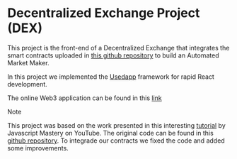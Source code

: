 # Decentralized Exchange Project (DEX)

This project is the front-end of a Decentralized Exchange that integrates the smart contracts uploaded in [this github repository](https://github.com/DappDojo/Automated-Market-Maker) to build an Automated Market Maker. 

In this project we implemented the [Usedapp](https://usedapp.io/) framework for rapid React development.

The online Web3 application can be found in this [link](https://dappdojo-dex.netlify.app/)

> [!NOTE]
> This project was based on the work presented in this interesting [tutorial](https://www.youtube.com/watch?v=Y89q6T1r1Yg) by Javascript Mastery on YouTube. The original code can be found in this [github repository](https://github.com/adrianhajdin/project_web3_uniswap). To integrade our contracts we fixed the code and added some improvements.